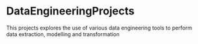 # DataEngineeringProjects
This projects explores the use of various data engineering tools to perform data extraction, modelling and transformation 
